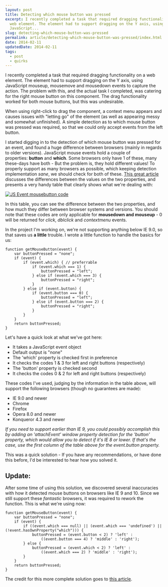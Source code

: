 ```yaml
---
layout: post
title: Detecting which mouse button was pressed
excerpt: I recently completed a task that required dragging functionality on a
  web element. The element had to support dragging on the Y axis, using
  JavaScript...
slug: detecting-which-mouse-button-was-pressed
permalink: article/detecting-which-mouse-button-was-pressed/index.html
date: 2014-02-11
updatedDate: 2014-02-11
tags:
  - post
  - quirks
---
```


I recently completed a task that required dragging functionality on a web element. The element had to support dragging on the Y axis, using JavaScript mouseup, mousemove and mousedown events to capture the action. The problem with this, and the actual task I completed, was catering for the right mouse button on this component. The drag functionality worked for both mouse buttons, but this was undesirable.

When using right-click to drag the component, a context menu appears and causes issues with "letting go" of the element (as well as appearing messy and somewhat unfinished). A simple detection as to which mouse button was pressed was required, so that we could only accept events from the left button.

I started digging in to the detection of which mouse button was pressed for an event, and found a huge difference between browsers (mainly in regards to older versions). JavaScript mouse events hold a couple of properties: **button** and **which**. Some browsers only have 1 of these, many these-days have both - But the problem is, they hold different values! To properly support as many browsers as possible, which keeping detection implementation _sane_, we should check for both of these. [This great article](http://unixpapa.com/js/mouse.html) discusses the differences between the values on the two properties, and presents a very handy table that clearly shows what we're dealing with:

[![JS Event mousebutton code](http://perrymitchell.net/wp-content/uploads/2014/02/event_mouse_btn_code.png)](http://perrymitchell.net/wp-content/uploads/2014/02/event_mouse_btn_code.png)

In this table, you can see the difference between the two properties, and how much they differ between browser systems and versions. You should note that these codes are only applicable for **mousedown and mouseup** - 0 will be returned for _click_, _dblclick_ and _contextmenu_ events.

In the project I'm working on, we're not supporting anything below IE 9.0, so that saves us __a little__ trouble. I wrote a little function to handle the basics for us:

```
function getMouseButton(event) {
    var buttonPressed = "none";
    if (event) {
        if (event.which) { // preferrable
            if (event.which === 1) {
                buttonPressed = "left";
            } else if (event.which === 3) {
                buttonPressed = "right";
            }
        } else if (event.button) {
            if (event.button === 0) {
                buttonPressed = "left";
            } else if (event.button === 2) {
                buttonPressed = "right";
            }
        }
    }
    return buttonPressed;
}
```

Let's have a quick look at what we've got here:

*   It takes a JavaScript event object
*   Default output is "none"
*   The 'which' property is checked first in preference
*   It checks the codes 1 &amp; 3 for left and right buttons (respectively)
*   The 'button' property is checked second
*   It checks the codes 0 &amp; 2 for left and right buttons (respectively)

These codes I've used, judging by the information in the table above, will support the following browsers (though no guarantees are made):

*   IE 9.0 and newer
*   Chrome
*   Firefox
*   Opera 8.0 and newer
*   Konqueror 4.3 and newer

_If you need to support earlier than IE 9, you could possibly accomplish this by adding an 'attachEvent' window property detection for the 'button' property, which would allow you to detect if it's IE 8 or lower. If that's the case, use the first column of the table above for the event.button property._

This was a quick solution - If you have any recommendations, or have done this before, I'd be interested to hear how you solved it.

## Update:

After some time of using this solution, we discovered several inaccuracies with how it detected mouse buttons on browsers like IE 9 and 10. Since we still support these _fantastic_ browsers, it was required to rework the function. This is what we're using now:

```
function getMouseButton(event) {
    var buttonPressed = "none";
    if (event) {
        if ((event.which === null) || (event.which === 'undefined') || (!event.hasOwnProperty("which"))) {
            buttonPressed = (event.button < 2) ? 'left' :
                ((event.button === 4) ? 'middle' : 'right');
        } else {
            buttonPressed = (event.which < 2) ? 'left' :
                ((event.which === 2) ? 'middle' : 'right');
        }
    }
    return buttonPressed;
}
```

The credit for this more complete solution goes to [this article](http://www.thonky.com/javascript-and-css-guide/detect-mouse-button/).